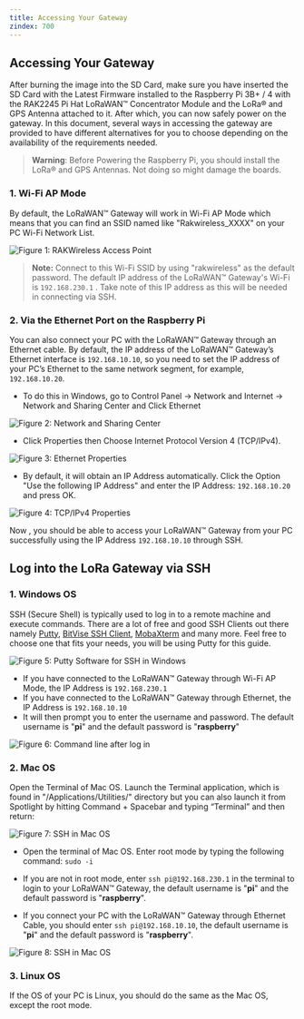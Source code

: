 ```yaml
---
title: Accessing Your Gateway
zindex: 700
---
```


## Accessing Your Gateway

After burning the image into the SD Card, make sure you have inserted the SD Card with the Latest Firmware installed to the Raspberry Pi 3B+ / 4 with the RAK2245 Pi Hat LoRaWAN™ Concentrator Module and the LoRa® and GPS Antenna attached to it. After which, you can now safely power on the gateway. In this document, several ways in accessing the gateway are provided to have different alternatives for you to choose depending on the availability of the requirements needed.

>**Warning**: Before Powering the Raspberry Pi, you should install the LoRa® and GPS Antennas. Not doing so might damage the boards.

### 1. Wi-Fi AP Mode

By default, the LoRaWAN™ Gateway will work in Wi-Fi AP Mode which means that you can find an SSID named like "Rakwireless_XXXX" on your PC Wi-Fi Network List.

![Figure 1: RAKWireless Access Point](images/access-point-wifi.png)

>**Note:** Connect to this Wi-Fi SSID by using "rakwireless" as the default password. The default IP address of the LoRaWAN™ Gateway's Wi-Fi is `192.168.230.1` . Take note of this IP address as this will be needed in connecting via SSH.

### 2. Via the Ethernet Port on the Raspberry Pi 
You can also connect your PC with the LoRaWAN™ Gateway through an Ethernet cable. By default, the IP address of the LoRaWAN™ Gateway’s Ethernet interface is `192.168.10.10`, so you need to set the IP address of your PC’s Ethernet to the same network segment, for example, `192.168.10.20`.

* To do this in Windows, go to Control Panel -> Network and Internet -> Network and Sharing Center and Click Ethernet

![Figure 2: Network and Sharing Center](images/network_sharing_center.png)

* Click Properties then Choose Internet Protocol Version 4 (TCP/IPv4).

![Figure 3: Ethernet Properties](images/ethernet_properties.jpg)

* By default, it will obtain an IP Address automatically. Click the Option "Use the following IP Address" and enter the IP Address: `192.168.10.20` and press OK.

![Figure 4: TCP/IPv4 Properties](images/tcp_ipv4_properties.jpg)

Now , you should be able to access your LoRaWAN™ Gateway from your PC successfully using the IP Address `192.168.10.10` through SSH.

## Log into the LoRa Gateway via SSH

### 1. Windows OS
SSH (Secure Shell) is typically used to log in to a remote machine and execute commands. There are a lot of free and good SSH Clients out there namely [Putty](https://www.chiark.greenend.org.uk/~sgtatham/putty/latest.html), [BitVise SSH Client](https://www.bitvise.com/ssh-client-download), [MobaXterm](https://mobaxterm.mobatek.net/) and many more. Feel free to choose one that fits your needs, you will be using Putty for this guide.


![Figure 5: Putty Software for SSH in Windows](images/ssh.png)
* If you have connected to the LoRaWAN™ Gateway through Wi-Fi AP Mode, the IP Address is `192.168.230.1`
* If you have connected to the LoRaWAN™ Gateway through Ethernet, the IP Address is `192.168.10.10`
* It will then prompt you to enter the username and password. The default username is "**pi**" and the default password is "**raspberry**"

![Figure 6: Command line after log in](images/cmd.png)

### 2. Mac OS
Open the Terminal of Mac OS. Launch the Terminal application, which is found in "/Applications/Utilities/" directory but you can also launch it from Spotlight by hitting Command + Spacebar and typing “Terminal” and then return:

![Figure 7: SSH in Mac OS](images/mac_os_terminal.jpg)
* Open the terminal of Mac OS. Enter root mode by typing the following command: `sudo -i`

* If you are not in root mode, enter `ssh pi@192.168.230.1` in the terminal to login to your LoRaWAN™ Gateway, the default username is "**pi**" and the default password is "**raspberry**".
* If you connect your PC with the LoRaWAN™ Gateway through Ethernet Cable, you should enter `ssh pi@192.168.10.10`, the default username is "**pi**" and the default password is "**raspberry**".

![Figure 8: SSH in Mac OS](images/mac_terminal.jpg)
### 3. Linux OS

If the OS of your PC is Linux, you should do the same as the Mac OS, except the root mode.